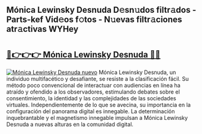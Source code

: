 ## Mónica Lewinsky Desnuda D𝚎sn𝚞dos filtr𝚊dos - Parts-kef Vid𝚎os f𝚘tos - N𝚞evas filtr𝚊ciones atr𝚊ctivas WYHey

# <h2><a href="http://mb83i4.tromn.icu/?c=M%c3%b3nica+Lewinsky+Desnuda">🔗👉👉👉 Mónica Lewinsky Desnuda 🔗🔗</a></h2>

[![Mónica Lewinsky Desnuda nuevo](https://i.imgur.com/pEAQMta.gif)](http://mb83i4.tromn.icu/?c=M%c3%b3nica+Lewinsky+Desnuda)
Mónica Lewinsky Desnuda, un individuo multifacético y desafiante, se resiste a la clasificación fácil. Su método poco convencional de interactuar con audiencias en línea ha atraído y ofendido a los observadores, estimulando debates sobre el consentimiento, la identidad y las complejidades de las sociedades virtuales. Independientemente de lo que se avecina, su importancia en la configuración del panorama digital es innegable. La determinación inquebrantable y el magnetismo innegable impulsan a Mónica Lewinsky Desnuda a nuevas alturas en la comunidad digital.
